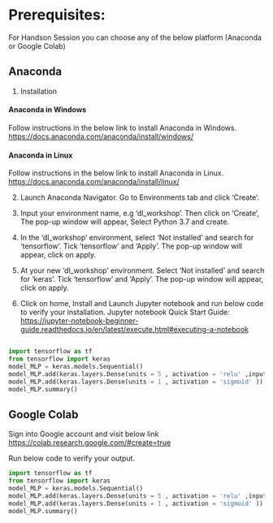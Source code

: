 # Prerequisites:

For Handson Session you can choose any of the below platform (Anaconda or Google Colab)

## Anaconda 
1. Installation
#### Anaconda in Windows
Follow instructions in the below link to install Anaconda in Windows.
https://docs.anaconda.com/anaconda/install/windows/
#### Anaconda in Linux
Follow instructions in the below link to install Anaconda in Linux.
https://docs.anaconda.com/anaconda/install/linux/

2. Launch Anaconda Navigator. Go to Environments tab and click ‘Create’.

3. Input your environment name, e.g ‘dl_workshop’. Then click on ‘Create’, The pop-up window will appear, Select Python 3.7  and create. 
4. In the ‘dl_workshop’ environment, select ‘Not installed’ and search for ‘tensorflow’. Tick ‘tensorflow’ and ‘Apply’. The pop-up window will appear, click on apply. 
5. At your new ‘dl_workshop’ environment. Select ‘Not installed’ and search for ‘keras’. Tick ‘tensorflow’ and ‘Apply’. The pop-up window will appear, click on apply. 

6. Click on home, Install and Launch Jupyter notebook and run below code to verify your installation. Jupyter notebook Quick Start Guide: https://jupyter-notebook-beginner-guide.readthedocs.io/en/latest/execute.html#executing-a-notebook

```python

import tensorflow as tf
from tensorflow import keras
model_MLP = keras.models.Sequential()
model_MLP.add(keras.layers.Dense(units = 5 , activation = 'relu' ,input_shape = [4,]))
model_MLP.add(keras.layers.Dense(units = 1 , activation = 'sigmoid' ))
model_MLP.summary()

```

## Google Colab

Sign into Google account and visit below link
https://colab.research.google.com/#create=true

Run below code to verify your output.

```python
import tensorflow as tf
from tensorflow import keras
model_MLP = keras.models.Sequential()
model_MLP.add(keras.layers.Dense(units = 5 , activation = 'relu' ,input_shape = [4,]))
model_MLP.add(keras.layers.Dense(units = 1 , activation = 'sigmoid' ))
model_MLP.summary()
```
